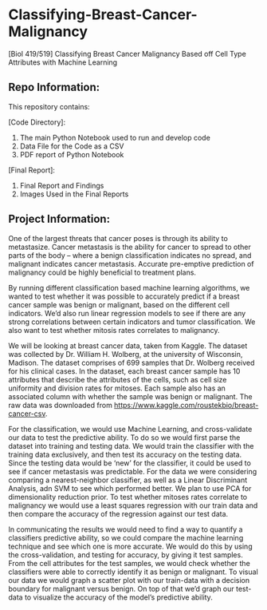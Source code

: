 # Classifying-Breast-Cancer-Malignancy
[Biol 419/519] Classifying Breast Cancer Malignancy Based off Cell Type Attributes with Machine Learning

## Repo Information:
This repository contains:

[Code Directory]:

1. The main Python Notebook used to run and develop code
2. Data File for the Code as a CSV
3. PDF report of Python Notebook

[Final Report]:
1. Final Report and Findings
2. Images Used in the Final Reports

## Project Information:
One of the largest threats that cancer poses is through its ability to metastasize. Cancer metastasis is the ability for cancer to spread to other parts of the body – where a benign classification indicates no spread, and malignant indicates cancer metastasis. Accurate pre-emptive prediction of malignancy could be highly beneficial to treatment plans.

By running different classification based machine learning algorithms, we wanted to test whether it was possible to accurately predict if a breast cancer sample was benign or malignant, based on the different cell indicators. We’d also run linear regression models to see if there are any strong correlations between certain indicators and tumor classification. We also want to test whether mitosis rates correlates to malignancy.

We will be looking at breast cancer data, taken from Kaggle. The dataset was collected by Dr. William H. Wolberg, at the university of Wisconsin, Madison. The dataset comprises of 699 samples that Dr. Wolberg received for his clinical cases. In the dataset, each breast cancer sample has 10 attributes that describe the attributes of the cells, such as cell size uniformity and division rates for mitoses. Each sample also has an associated column with whether the sample was benign or malignant. The raw data was downloaded from https://www.kaggle.com/roustekbio/breast-cancer-csv.

For the classification, we would use Machine Learning, and cross-validate our data to test the predictive ability. To do so we would first parse the dataset into training and testing data. We would train the classifier with the training data exclusively, and then test its accuracy on the testing data. Since the testing data would be ‘new’ for the classifier, it could be used to see if cancer metastasis was predictable. For the data we were considering comparing a nearest-neighbor classifier, as well as a Linear Discriminant Analysis, adn SVM to see which performed better. We plan to use PCA for dimensionality reduction prior. To test whether mitoses rates correlate to malignancy we would use a least squares regression with our train data and then compare the accuracy of the regression against our test data.

In communicating the results we would need to find a way to quantify a classifiers predictive ability, so we could compare the machine learning technique and see which one is more accurate. We would do this by using the cross-validation, and testing for accuracy, by giving it test samples. From the cell attributes for the test samples, we would check whether the classifiers were able to correctly identify it as benign or malignant. To visual our data we would graph a scatter plot with our train-data with a decision boundary for malignant versus benign. On top of that we’d graph our test-data to visualize the accuracy of the model’s predictive ability.
